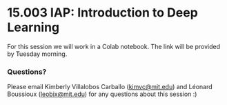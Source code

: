 # 15.003 IAP: Introduction to Deep Learning

For this session we will work in  a Colab notebook. The link will be provided by Tuesday morning.

### Questions?

Please email Kimberly Villalobos Carballo (kimvc@mit.edu) and Léonard Boussioux (leobix@mit.edu) for any questions about this session :) 
